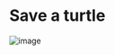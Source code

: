 # Save a turtle

![image](https://user-images.githubusercontent.com/94044563/187988010-73adc1b5-506b-4ee6-b553-cb732dbcf68a.png)
